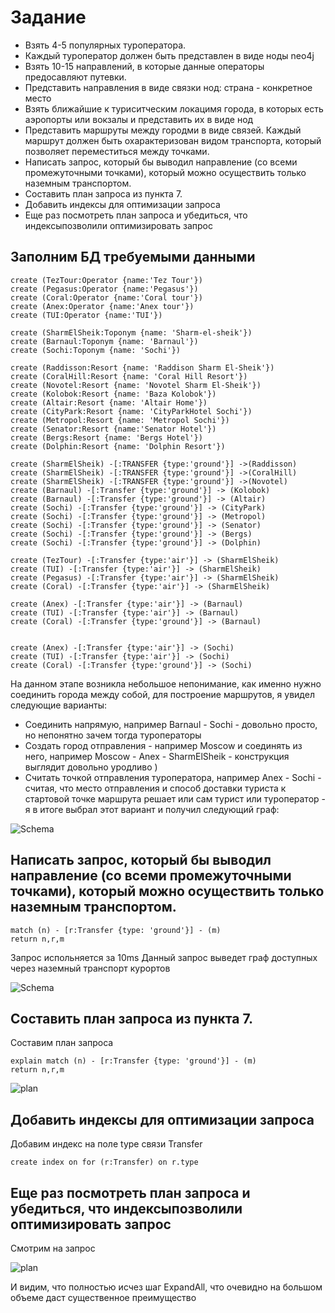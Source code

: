 # Задание
- Взять 4-5 популярных туроператора.
- Каждый туроператор должен быть представлен в виде ноды neo4j
- Взять 10-15 направлений, в которые данные операторы предосавляют путевки.
- Представить направления в виде связки нод: страна - конкретное место
- Взять ближайшие к туриситческим локацимя города, в которых есть аэропорты или вокзалы и представить их в виде нод
- Представить маршруты между городми в виде связей. Каждый маршрут должен быть охарактеризован видом транспорта, который позволяет переместиться между точками.
- Написать запрос, который бы выводил направление (со всеми промежуточными точками), который можно осуществить только наземным транспортом.
- Составить план запроса из пункта 7.
- Добавить индексы для оптимизации запроса
- Еще раз посмотреть план запроса и убедиться, что индексыпозволили оптимизировать запрос

## Заполним БД требуемыми данными
```
create (TezTour:Operator {name:'Tez Tour'})
create (Pegasus:Operator {name:'Pegasus'})
create (Coral:Operator {name:'Coral tour'})
create (Anex:Operator {name:'Anex tour'})
create (TUI:Operator {name:'TUI'})

create (SharmElSheik:Toponym {name: 'Sharm-el-sheik'})
create (Barnaul:Toponym {name: 'Barnaul'})
create (Sochi:Toponym {name: 'Sochi'})

create (Raddisson:Resort {name: 'Raddison Sharm El-Sheik'})
create (CoralHill:Resort {name: 'Coral Hill Resort'})
create (Novotel:Resort {name: 'Novotel Sharm El-Sheik'})
create (Kolobok:Resort {name: 'Baza Kolobok'})
create (Altair:Resort {name: 'Altair Home'})
create (CityPark:Resort {name: 'CityParkHotel Sochi'})
create (Metropol:Resort {name: 'Metropol Sochi'})
create (Senator:Resort {name:'Senator Hotel'})
create (Bergs:Resort {name: 'Bergs Hotel'})
create (Dolphin:Resort {name: 'Dolphin Resort'})

create (SharmElSheik) -[:TRANSFER {type:'ground'}] ->(Raddisson)
create (SharmElSheik) -[:TRANSFER {type:'ground'}] ->(CoralHill)
create (SharmElSheik) -[:TRANSFER {type:'ground'}] ->(Novotel)
create (Barnaul) -[:Transfer {type:'ground'}] -> (Kolobok)
create (Barnaul) -[:Transfer {type:'ground'}] -> (Altair)
create (Sochi) -[:Transfer {type:'ground'}] -> (CityPark)
create (Sochi) -[:Transfer {type:'ground'}] -> (Metropol)
create (Sochi) -[:Transfer {type:'ground'}] -> (Senator)
create (Sochi) -[:Transfer {type:'ground'}] -> (Bergs)
create (Sochi) -[:Transfer {type:'ground'}] -> (Dolphin)

create (TezTour) -[:Transfer {type:'air'}] -> (SharmElSheik)
create (TUI) -[:Transfer {type:'air'}] -> (SharmElSheik)
create (Pegasus) -[:Transfer {type:'air'}] -> (SharmElSheik)
create (Coral) -[:Transfer {type:'air'}] -> (SharmElSheik)

create (Anex) -[:Transfer {type:'air'}] -> (Barnaul)
create (TUI) -[:Transfer {type:'air'}] -> (Barnaul)
create (Coral) -[:Transfer {type:'ground'}] -> (Barnaul)


create (Anex) -[:Transfer {type:'air'}] -> (Sochi)
create (TUI) -[:Transfer {type:'air'}] -> (Sochi)
create (Coral) -[:Transfer {type:'ground'}] -> (Sochi)
```

На данном этапе возникла небольшое непонимание, как именно нужно соединить города между собой, для построение маршрутов, я увидел следующие варианты:
- Соединить напрямую, например Barnaul - Sochi - довольно просто, но непонятно зачем тогда туроператоры
- Создать город отправления - например Moscow и соединять из него, например Moscow - Anex - SharmElSheik - конструкция выглядит довольно уродливо )
- Считать точкой отправления туроператора, например Anex - Sochi - считая, что место отправления и способ доставки туриста к стартовой точке маршрута решает или сам турист или туроператор - я в итоге выбрал этот вариант и получил следующий граф:

![Schema](schema.png)

## Написать запрос, который бы выводил направление (со всеми промежуточными точками), который можно осуществить только наземным транспортом.

```
match (n) - [r:Transfer {type: 'ground'}] - (m)
return n,r,m
```
Запрос испольняется за 10ms
Данный запрос выведет граф доступных через наземный транспорт курортов

![Schema](ground_graph.png)

## Составить план запроса из пункта 7.

Составим план запроса
```
explain match (n) - [r:Transfer {type: 'ground'}] - (m)
return n,r,m
```
![plan](plan.png)

## Добавить индексы для оптимизации запроса

Добавим индекс на поле type связи Transfer
```
create index on for (r:Transfer) on r.type
```

## Еще раз посмотреть план запроса и убедиться, что индексыпозволили оптимизировать запрос

Смотрим на запрос

![plan](plan2.png)


И видим, что полностью исчез шаг ExpandAll, что очевидно на большом объеме даст существенное преимущество